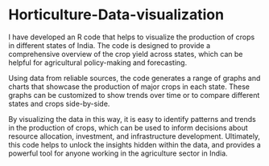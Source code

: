 # Horticulture-Data-visualization
I have developed an R code that helps to visualize the production of crops in different states of India. The code is designed to provide a comprehensive overview of the crop yield across states, which can be helpful for agricultural policy-making and forecasting.

Using data from reliable sources, the code generates a range of graphs and charts that showcase the production of major crops in each state. These graphs can be customized to show trends over time or to compare different states and crops side-by-side.

By visualizing the data in this way, it is easy to identify patterns and trends in the production of crops, which can be used to inform decisions about resource allocation, investment, and infrastructure development. Ultimately, this code helps to unlock the insights hidden within the data, and provides a powerful tool for anyone working in the agriculture sector in India.
